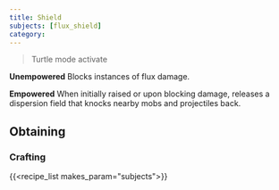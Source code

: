 ```yaml
---
title: Shield
subjects: [flux_shield]
category: 
---
```

> Turtle mode activate 

**Unempowered**
Blocks instances of flux damage.

**Empowered**
When initially raised or upon blocking damage, releases a dispersion field that knocks nearby mobs and projectiles back.

Obtaining
---------

### Crafting
{{<recipe_list makes_param="subjects">}}

